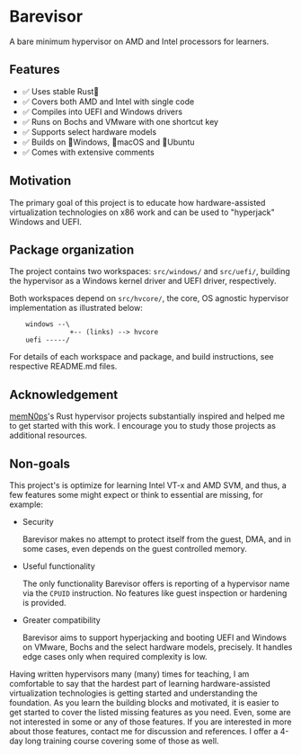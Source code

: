 # Barevisor

A bare minimum hypervisor on AMD and Intel processors for learners.


## Features

- ✅ Uses stable Rust🦀
- ✅ Covers both AMD and Intel with single code
- ✅ Compiles into UEFI and Windows drivers
- ✅ Runs on Bochs and VMware with one shortcut key
- ✅ Supports select hardware models
- ✅ Builds on 📎Windows, 🍎macOS and 🐧Ubuntu
- ✅ Comes with extensive comments


## Motivation

The primary goal of this project is to educate how hardware-assisted virtualization technologies on x86 work and can be used to "hyperjack" Windows and UEFI.


## Package organization

The project contains two workspaces: `src/windows/` and `src/uefi/`, building the hypervisor as a Windows kernel driver and UEFI driver, respectively.

Both workspaces depend on `src/hvcore/`, the core, OS agnostic hypervisor implementation as illustrated below:

```
    windows --\
               +-- (links) --> hvcore
    uefi -----/
```

For details of each workspace and package, and build instructions, see respective README.md files.


## Acknowledgement

[memN0ps](https://github.com/memN0ps)'s Rust hypervisor projects substantially inspired and helped me to get started with this work. I encourage you to study those projects as additional resources.


## Non-goals

This project's is optimize for learning Intel VT-x and AMD SVM, and thus, a few features some might expect or think to essential are missing, for example:

- Security

    Barevisor makes no attempt to protect itself from the guest, DMA, and in some cases, even depends on the guest controlled memory.

- Useful functionality

    The only functionality Barevisor offers is reporting of a hypervisor name via the `CPUID` instruction. No features like guest inspection or hardening is provided.

- Greater compatibility

    Barevisor aims to support hyperjacking and booting UEFI and Windows on VMware, Bochs and the select hardware models, precisely. It handles edge cases only when required complexity is low.

Having written hypervisors many (many) times for teaching, I am comfortable to say that the hardest part of learning hardware-assisted virtualization technologies is getting started and understanding the foundation. As you learn the building blocks and motivated, it is easier to get started to cover the listed missing features as you need. Even, some are not interested in some or any of those features. If you are interested in more about those features, contact me for discussion and references. I offer a 4-day long training course covering some of those as well.
